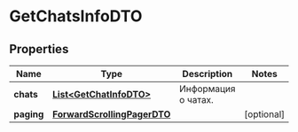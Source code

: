 

# GetChatsInfoDTO

## Properties

Name | Type | Description | Notes
------------ | ------------- | ------------- | -------------
**chats** | [**List&lt;GetChatInfoDTO&gt;**](GetChatInfoDTO.md) | Информация о чатах. | 
**paging** | [**ForwardScrollingPagerDTO**](ForwardScrollingPagerDTO.md) |  |  [optional]




